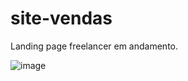 # site-vendas
Landing page freelancer em andamento.

![image](https://user-images.githubusercontent.com/108905023/225610668-bac98e8e-1c94-4af8-bdc8-cbfa744ef113.png)

